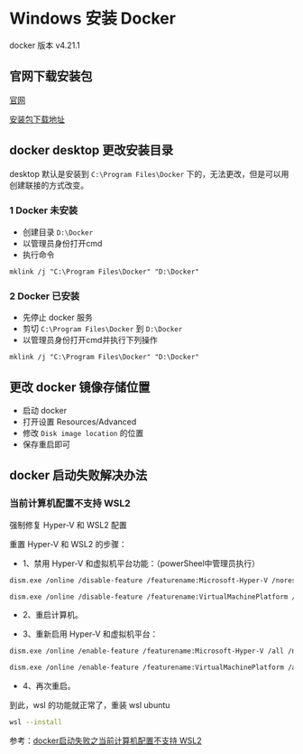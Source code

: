 # Windows 安装 Docker

docker 版本 v4.21.1

## 官网下载安装包

[官网](https://www.docker.com/)

[安装包下载地址](https://docs.docker.com/desktop/windows/install/)

## docker desktop 更改安装目录

desktop 默认是安装到 `C:\Program Files\Docker` 下的，无法更改，但是可以用创建联接的方式改变。

### 1 Docker 未安装

- 创建目录 `D:\Docker`
- 以管理员身份打开cmd
- 执行命令
```
mklink /j "C:\Program Files\Docker" "D:\Docker"
```

### 2 Docker 已安装
- 先停止 docker 服务
- 剪切 `C:\Program Files\Docker` 到 `D:\Docker`
- 以管理员身份打开cmd并执行下列操作
```
mklink /j "C:\Program Files\Docker" "D:\Docker"
```

## 更改 docker 镜像存储位置

- 启动 docker
- 打开设置 Resources/Advanced
- 修改 `Disk image location` 的位置
- 保存重启即可

## docker 启动失败解决办法

### 当前计算机配置不支持 WSL2

强制修复 Hyper-V 和 WSL2 配置

重置 Hyper-V 和 WSL2 的步骤：

- 1、禁用 Hyper-V 和虚拟机平台功能：（powerSheel中管理员执行）

```sh
dism.exe /online /disable-feature /featurename:Microsoft-Hyper-V /norestart

dism.exe /online /disable-feature /featurename:VirtualMachinePlatform /norestart
```

- 2、重启计算机。

- 3、重新启用 Hyper-V 和虚拟机平台：

```sh
dism.exe /online /enable-feature /featurename:Microsoft-Hyper-V /all /norestart

dism.exe /online /enable-feature /featurename:VirtualMachinePlatform /all /norestart
```

- 4、再次重启。

到此，wsl 的功能就正常了，重装 wsl ubuntu 

```sh
wsl --install 
```

参考：[docker启动失败之当前计算机配置不支持 WSL2](https://www.bilibili.com/opus/1019354674641240088)